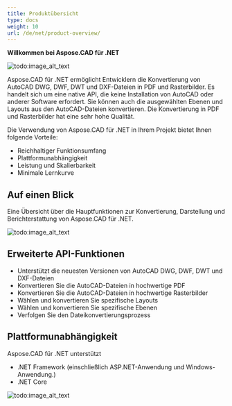```yaml
---
title: Produktübersicht
type: docs
weight: 10
url: /de/net/product-overview/
---
```


**Willkommen bei Aspose.CAD für .NET**

![todo:image_alt_text](/_assets/home_1.png)

Aspose.CAD für .NET ermöglicht Entwicklern die Konvertierung von AutoCAD DWG, DWF, DWT und DXF-Dateien in PDF und Rasterbilder. Es handelt sich um eine native API, die keine Installation von AutoCAD oder anderer Software erfordert. Sie können auch die ausgewählten Ebenen und Layouts aus den AutoCAD-Dateien konvertieren. Die Konvertierung in PDF und Rasterbilder hat eine sehr hohe Qualität.

Die Verwendung von Aspose.CAD für .NET in Ihrem Projekt bietet Ihnen folgende Vorteile:

- Reichhaltiger Funktionsumfang
- Plattformunabhängigkeit
- Leistung und Skalierbarkeit
- Minimale Lernkurve

## **Auf einen Blick**
Eine Übersicht über die Hauptfunktionen zur Konvertierung, Darstellung und Berichterstattung von Aspose.CAD für .NET.

![todo:image_alt_text](/_assets/product-overview_2.png)
## **Erweiterte API-Funktionen**
- Unterstützt die neuesten Versionen von AutoCAD DWG, DWF, DWT und DXF-Dateien
- Konvertieren Sie die AutoCAD-Dateien in hochwertige PDF
- Konvertieren Sie die AutoCAD-Dateien in hochwertige Rasterbilder
- Wählen und konvertieren Sie spezifische Layouts
- Wählen und konvertieren Sie spezifische Ebenen
- Verfolgen Sie den Dateikonvertierungsprozess
## **Plattformunabhängigkeit**
Aspose.CAD für .NET unterstützt

- .NET Framework (einschließlich ASP.NET-Anwendung und Windows-Anwendung.)
- .NET Core

![todo:image_alt_text](/_assets/product-overview_3.png)
